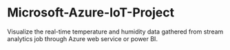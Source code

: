 # Microsoft-Azure-IoT-Project
Visualize the real-time temperature and humidity data gathered from stream analytics job through Azure web service or power BI.
